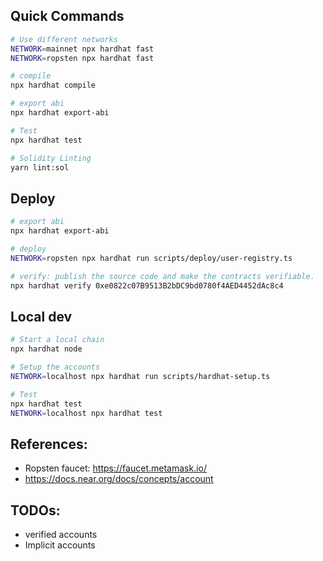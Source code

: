 ## Quick Commands

```bash
# Use different networks
NETWORK=mainnet npx hardhat fast
NETWORK=ropsten npx hardhat fast

# compile
npx hardhat compile

# export abi
npx hardhat export-abi

# Test
npx hardhat test

# Solidity Linting
yarn lint:sol
```

## Deploy

```bash
# export abi
npx hardhat export-abi

# deploy
NETWORK=ropsten npx hardhat run scripts/deploy/user-registry.ts

# verify: publish the source code and make the contracts verifiable.
npx hardhat verify 0xe0822c07B9513B2bDC9bd0780f4AED4452dAc8c4
```

## Local dev

```bash
# Start a local chain
npx hardhat node

# Setup the accounts
NETWORK=localhost npx hardhat run scripts/hardhat-setup.ts

# Test
npx hardhat test
NETWORK=localhost npx hardhat test
```

## References:

- Ropsten faucet: https://faucet.metamask.io/
- https://docs.near.org/docs/concepts/account

## TODOs:
- verified accounts
- Implicit accounts

